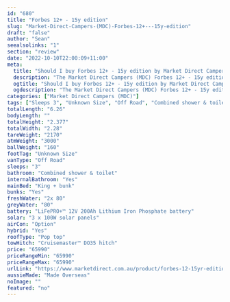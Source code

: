 ```yaml
---
id: "680"
title: "Forbes 12+ - 15y edition"
slug: "Market-Direct-Campers-(MDC)-Forbes-12+---15y-edition"
draft: "false"
author: "Sean"
seealsolinks: "1"
section: "review"
date: "2022-10-10T22:00:09+11:00"
meta:
  title: "Should I buy Forbes 12+ - 15y edition by Market Direct Campers (MDC)?"
  description: "The Market Direct Campers (MDC) Forbes 12+ - 15y edition is classed as Off Road, and sleeps 3 people. It is Made Overseas and comes in at Unknown Size. It generally has Combined shower & toilet."
  ogtitle: "Should I buy Forbes 12+ - 15y edition by Market Direct Campers (MDC)?"
  ogdescription: "The Market Direct Campers (MDC) Forbes 12+ - 15y edition is classed as Off Road, and sleeps 3 people. It is Made Overseas and comes in at Unknown Size. It generally has Combined shower & toilet."
categories: ["Market Direct Campers (MDC)"]
tags: ["Sleeps 3", "Unknown Size", "Off Road", "Combined shower & toilet", "Pop top", "60 - 70k", "Made Overseas"]
totalLength: "6.26"
bodyLength: ""
totalHeight: "2.377"
totalWidth: "2.28"
tareWeight: "2170"
atmWeight: "3000"
ballWeight: "160"
footTag: "Unknown Size"
vanType: "Off Road"
sleeps: "3"
bathroom: "Combined shower & toilet"
internalBathroom: "Yes"
mainBed: "King + bunk"
bunks: "Yes"
freshWater: "2x 80"
greyWater: "80"
battery: "LiFePRO+™ 12V 200Ah Lithium Iron Phosphate battery"
solar: "3 x 100W solar panels"
airCon: "Option"
hybrid: "Yes"
roofType: "Pop top"
towHitch: "Cruisemaster™ DO35 hitch"
price: "65990"
priceRangeMin: "65990"
priceRangeMax: "65990"
urlLink: "https://www.marketdirect.com.au/product/forbes-12-15yr-edition/"
aussieMade: "Made Overseas"
noImage: ""
featured: "no"
---
```

